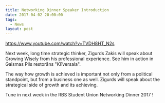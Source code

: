 ```yaml
---
title: Networking Dinner Speaker Introduction
date: 2017-04-02 20:00:00
tags:
  - News
layout: post
---
```



https://www.youtube.com/watch?v=TVDH8HT_N2s

Next week, long time strategic thinker, Zigurds Zakis will speak about Growing Wisely from his professional experience. See him in action in Gaismas Pils restorāns "Klīversala".

The way how growth is achieved is important not only from a political standpoint, but from a business one as well. Zigurds will speak about the strategical side of growth and its achieving.

Tune in next week in the RBS Student Union Networking Dinner 2017 !
